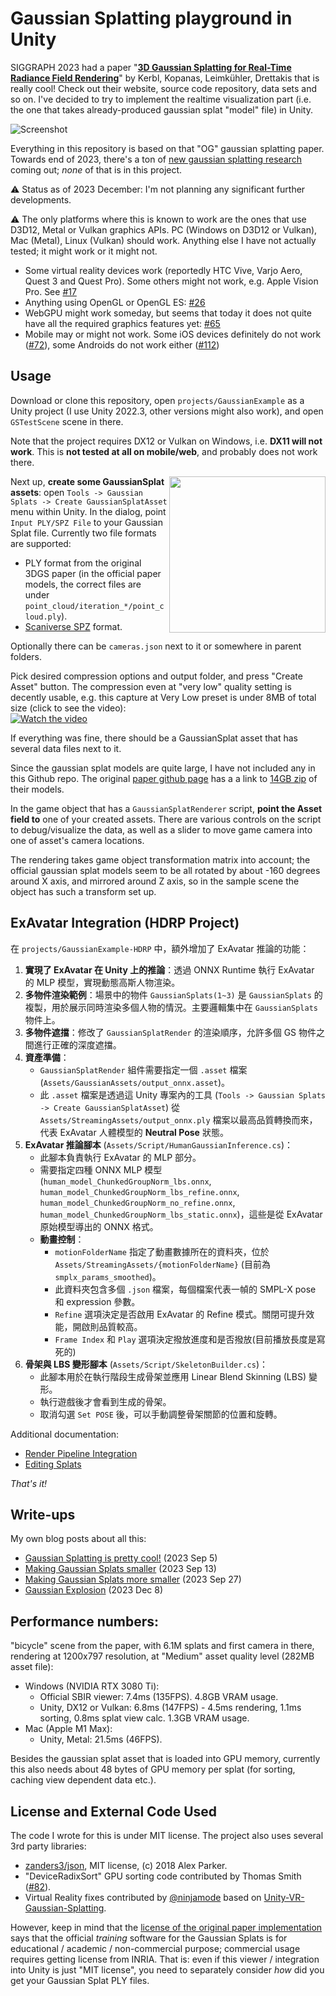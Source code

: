# Gaussian Splatting playground in Unity

SIGGRAPH 2023 had a paper "[**3D Gaussian Splatting for Real-Time Radiance Field Rendering**](https://repo-sam.inria.fr/fungraph/3d-gaussian-splatting/)" by Kerbl, Kopanas, Leimkühler, Drettakis
that is really cool! Check out their website, source code repository, data sets and so on. I've decided to try to implement the realtime visualization part (i.e. the one that takes already-produced
gaussian splat "model" file) in Unity.

![Screenshot](/docs/Images/shotOverview.jpg?raw=true "Screenshot")

Everything in this repository is based on that "OG" gaussian splatting paper. Towards end of 2023, there's a ton of
[new gaussian splatting research](https://github.com/MrNeRF/awesome-3D-gaussian-splatting) coming out; _none_ of that is in this project.

:warning: Status as of 2023 December: I'm not planning any significant further developments.

:warning: The only platforms where this is known to work are the ones that use D3D12, Metal or Vulkan graphics APIs.
PC (Windows on D3D12 or Vulkan), Mac (Metal), Linux (Vulkan) should work. Anything else I have not actually tested;
it might work or it might not.
- Some virtual reality devices work (reportedly HTC Vive, Varjo Aero, Quest 3 and Quest Pro). Some others might not
  work, e.g. Apple Vision Pro. See [#17](https://github.com/aras-p/UnityGaussianSplatting/issues/17)
- Anything using OpenGL or OpenGL ES: [#26](https://github.com/aras-p/UnityGaussianSplatting/issues/26)
- WebGPU might work someday, but seems that today it does not quite have all the required graphics features yet: [#65](https://github.com/aras-p/UnityGaussianSplatting/issues/65)
- Mobile may or might not work. Some iOS devices definitely do not work ([#72](https://github.com/aras-p/UnityGaussianSplatting/issues/72)),
  some Androids do not work either ([#112](https://github.com/aras-p/UnityGaussianSplatting/issues/112))

## Usage

Download or clone this repository, open `projects/GaussianExample` as a Unity project (I use Unity 2022.3, other versions might also work),
and open `GSTestScene` scene in there.

Note that the project requires DX12 or Vulkan on Windows, i.e. **DX11 will not work**. This is **not tested at all on mobile/web**, and probably
does not work there.

<img align="right" src="docs/Images/shotAssetCreator.png" width="250px">

Next up, **create some GaussianSplat assets**: open `Tools -> Gaussian Splats -> Create GaussianSplatAsset` menu within Unity.
In the dialog, point `Input PLY/SPZ File` to your Gaussian Splat file. Currently two
file formats are supported:
- PLY format from the original 3DGS paper (in the official paper models, the correct files
  are under `point_cloud/iteration_*/point_cloud.ply`).
- [Scaniverse SPZ](https://scaniverse.com/spz) format.

Optionally there can be `cameras.json` next to it or somewhere in parent folders.

Pick desired compression options and output folder, and press "Create Asset" button. The compression even at "very low" quality setting is decently usable, e.g. 
this capture at Very Low preset is under 8MB of total size (click to see the video): \
[![Watch the video](https://img.youtube.com/vi/iccfV0YlWVI/0.jpg)](https://youtu.be/iccfV0YlWVI)

If everything was fine, there should be a GaussianSplat asset that has several data files next to it.

Since the gaussian splat models are quite large, I have not included any in this Github repo. The original
[paper github page](https://github.com/graphdeco-inria/gaussian-splatting) has a a link to
[14GB zip](https://repo-sam.inria.fr/fungraph/3d-gaussian-splatting/datasets/pretrained/models.zip) of their models.


In the game object that has a `GaussianSplatRenderer` script, **point the Asset field to** one of your created assets.
There are various controls on the script to debug/visualize the data, as well as a slider to move game camera into one of asset's camera
locations.

The rendering takes game object transformation matrix into account; the official gaussian splat models seem to be all rotated by about
-160 degrees around X axis, and mirrored around Z axis, so in the sample scene the object has such a transform set up.

## ExAvatar Integration (HDRP Project)

在 `projects/GaussianExample-HDRP` 中，額外增加了 ExAvatar 推論的功能：
1.  **實現了 ExAvatar 在 Unity 上的推論**：透過 ONNX Runtime 執行 ExAvatar 的 MLP 模型，實現動態高斯人物渲染。
2.  **多物件渲染範例**：場景中的物件 `GaussianSplats(1~3)` 是 `GaussianSplats` 的複製，用於展示同時渲染多個人物的情況。主要邏輯集中在 `GaussianSplats` 物件上。
3.  **多物件遮擋**：修改了 `GaussianSplatRender` 的渲染順序，允許多個 GS 物件之間進行正確的深度遮擋。
4.  **資產準備**：
    * `GaussianSplatRender` 組件需要指定一個 `.asset` 檔案 (`Assets/GaussianAssets/output_onnx.asset`)。
    * 此 `.asset` 檔案是透過這 Unity 專案內的工具 (`Tools -> Gaussian Splats -> Create GaussianSplatAsset`) 從 `Assets/StreamingAssets/output_onnx.ply` 檔案以最高品質轉換而來，代表 ExAvatar 人體模型的 **Neutral Pose** 狀態。
5.  **ExAvatar 推論腳本** (`Assets/Script/HumanGaussianInference.cs`)：
    * 此腳本負責執行 ExAvatar 的 MLP 部分。
    * 需要指定四種 ONNX MLP 模型 (`human_model_ChunkedGroupNorm_lbs.onnx`, `human_model_ChunkedGroupNorm_lbs_refine.onnx`, `human_model_ChunkedGroupNorm_no_refine.onnx`, `human_model_ChunkedGroupNorm_lbs_static.onnx`)，這些是從 ExAvatar 原始模型導出的 ONNX 格式。
    * **動畫控制**：
        * `motionFolderName` 指定了動畫數據所在的資料夾，位於 `Assets/StreamingAssets/{motionFolderName}` (目前為 `smplx_params_smoothed`)。
        * 此資料夾包含多個 `.json` 檔案，每個檔案代表一幀的 SMPL-X pose 和 expression 參數。
        * `Refine` 選項決定是否啟用 ExAvatar 的 Refine 模式。關閉可提升效能，開啟則品質較高。
        * `Frame Index` 和 `Play` 選項決定撥放進度和是否撥放(目前播放長度是寫死的)
6.  **骨架與 LBS 變形腳本** (`Assets/Script/SkeletonBuilder.cs`)：
    * 此腳本用於在執行階段生成骨架並應用 Linear Blend Skinning (LBS) 變形。
    * 執行遊戲後才會看到生成的骨架。
    * 取消勾選 `Set POSE` 後，可以手動調整骨架關節的位置和旋轉。

Additional documentation:

* [Render Pipeline Integration](/docs/render-pipeline-integration.md)
* [Editing Splats](/docs/splat-editing.md)

_That's it!_


## Write-ups

My own blog posts about all this:
* [Gaussian Splatting is pretty cool!](https://aras-p.info/blog/2023/09/05/Gaussian-Splatting-is-pretty-cool/) (2023 Sep 5)
* [Making Gaussian Splats smaller](https://aras-p.info/blog/2023/09/13/Making-Gaussian-Splats-smaller/) (2023 Sep 13)
* [Making Gaussian Splats more smaller](https://aras-p.info/blog/2023/09/27/Making-Gaussian-Splats-more-smaller/) (2023 Sep 27)
* [Gaussian Explosion](https://aras-p.info/blog/2023/12/08/Gaussian-explosion/) (2023 Dec 8)

## Performance numbers:

"bicycle" scene from the paper, with 6.1M splats and first camera in there, rendering at 1200x797 resolution,
at "Medium" asset quality level (282MB asset file):

* Windows (NVIDIA RTX 3080 Ti):
  * Official SBIR viewer: 7.4ms (135FPS). 4.8GB VRAM usage.
  * Unity, DX12 or Vulkan: 6.8ms (147FPS) - 4.5ms rendering, 1.1ms sorting, 0.8ms splat view calc. 1.3GB VRAM usage.
* Mac (Apple M1 Max):
  * Unity, Metal: 21.5ms (46FPS).

Besides the gaussian splat asset that is loaded into GPU memory, currently this also needs about 48 bytes of GPU memory
per splat (for sorting, caching view dependent data etc.).


## License and External Code Used

The code I wrote for this is under MIT license. The project also uses several 3rd party libraries:

- [zanders3/json](https://github.com/zanders3/json), MIT license, (c) 2018 Alex Parker.
- "DeviceRadixSort" GPU sorting code contributed by Thomas Smith ([#82](https://github.com/aras-p/UnityGaussianSplatting/pull/82)).
- Virtual Reality fixes contributed by [@ninjamode](https://github.com/ninjamode) based on
  [Unity-VR-Gaussian-Splatting](https://github.com/ninjamode/Unity-VR-Gaussian-Splatting).

However, keep in mind that the [license of the original paper implementation](https://github.com/graphdeco-inria/gaussian-splatting/blob/main/LICENSE.md)
says that the official _training_ software for the Gaussian Splats is for educational / academic / non-commercial
purpose; commercial usage requires getting license from INRIA. That is: even if this viewer / integration
into Unity is just "MIT license", you need to separately consider *how* did you get your Gaussian Splat PLY files.
